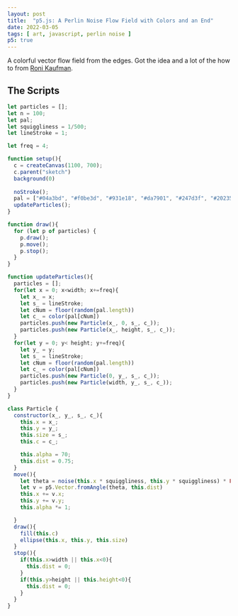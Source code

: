 ```yaml
---
layout: post
title:  "p5.js: A Perlin Noise Flow Field with Colors and an End"
date: 2022-03-05
tags: [ art, javascript, perlin noise ]
p5: true
---
```

A colorful vector flow field from the edges.  Got the idea and a lot of the how to from [Roni Kaufman](https://openprocessing.org/sketch/755596). 

<figure id="sketch"></figure>

## The Scripts
```js
let particles = [];
let n = 100;
let pal;
let squiggliness = 1/500;
let lineStroke = 1;

let freq = 4;

function setup(){
  c = createCanvas(1100, 700);
  c.parent("sketch")
  background(0)
  
  noStroke();
  pal = ["#04a3bd", "#f0be3d", "#931e18", "#da7901", "#247d3f", "#20235b"]//Lakota
  updateParticles();
}

function draw(){
  for (let p of particles) {
    p.draw();
    p.move();
    p.stop();
  }
}

function updateParticles(){
  particles = [];
  for(let x = 0; x<width; x+=freq){
    let x_ = x;
    let s_ = lineStroke;
    let cNum = floor(random(pal.length))
    let c_ = color(pal[cNum])
    particles.push(new Particle(x_, 0, s_, c_));
    particles.push(new Particle(x_, height, s_, c_));
  }
  for(let y = 0; y< height; y+=freq){
    let y_ = y;
    let s_ = lineStroke;
    let cNum = floor(random(pal.length))
    let c_ = color(pal[cNum])
    particles.push(new Particle(0, y_, s_, c_));
    particles.push(new Particle(width, y_, s_, c_));
  }
}

class Particle {
  constructor(x_, y_, s_, c_){
    this.x = x_;
    this.y = y_;
    this.size = s_;
    this.c = c_;

    this.alpha = 70; 
    this.dist = 0.75;
  }
  move(){
    let theta = noise(this.x * squiggliness, this.y * squiggliness) * PI * 2;
    let v = p5.Vector.fromAngle(theta, this.dist) 
    this.x += v.x;
    this.y += v.y;
    this.alpha *= 1;

  }
  draw(){
    fill(this.c)
    ellipse(this.x, this.y, this.size)
  }
  stop(){
    if(this.x>width || this.x<0){
      this.dist = 0;
    }
    if(this.y>height || this.height<0){
      this.dist = 0;
    }
  }
}
```

<script>
let particles = [];
let n = 100;
let pal;
let squiggliness = 1/500;
let lineStroke = 1;

let freq = 4;

function setup(){
  c = createCanvas(1100, 700);
  c.parent("sketch")
  background(0)
  
  noStroke();
  pal = ["#04a3bd", "#f0be3d", "#931e18", "#da7901", "#247d3f", "#20235b"]//Lakota
  updateParticles();
}

function draw(){
  for (let p of particles) {
    p.draw();
    p.move();
    p.stop();
  }
}

function updateParticles(){
  particles = [];
  for(let x = 0; x<width; x+=freq){
    let x_ = x;
    let s_ = lineStroke;
    let cNum = floor(random(pal.length))
    let c_ = color(pal[cNum])
    particles.push(new Particle(x_, 0, s_, c_));
    particles.push(new Particle(x_, height, s_, c_));
  }
  for(let y = 0; y< height; y+=freq){
    let y_ = y;
    let s_ = lineStroke;
    let cNum = floor(random(pal.length))
    let c_ = color(pal[cNum])
    particles.push(new Particle(0, y_, s_, c_));
    particles.push(new Particle(width, y_, s_, c_));
  }
}

class Particle {
  constructor(x_, y_, s_, c_){
    this.x = x_;
    this.y = y_;
    this.size = s_;
    this.c = c_;

    this.alpha = 70; 
    this.dist = 0.5;
  }
  move(){
    let theta = noise(this.x * squiggliness, this.y * squiggliness) * PI * 2;
    let v = p5.Vector.fromAngle(theta, this.dist) 
    this.x += v.x;
    this.y += v.y;
    this.alpha *= 1;

  }
  draw(){
    fill(this.c)
    ellipse(this.x, this.y, this.size)
  }
  stop(){
    if(this.x>width || this.x<0){
      this.dist = 0;
    }
    if(this.y>height || this.height<0){
      this.dist = 0;
    }
  }
}

</script>